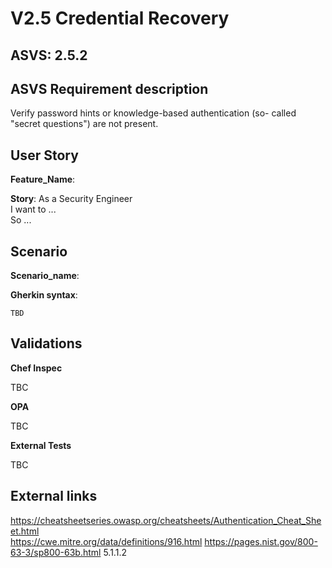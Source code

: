 # V2.5 Credential Recovery

## ASVS: 2.5.2

## ASVS Requirement description

Verify password hints or knowledge-based authentication (so-
called "secret questions") are not present.

## User Story

**Feature_Name**: 

**Story**:
As a Security Engineer\
I want to ...\
So ...

## Scenario

**Scenario_name**: 

**Gherkin syntax**:

```gherkin
TBD
```

## Validations

**Chef Inspec**

TBC

**OPA**

TBC

**External Tests**

TBC

## External links

<https://cheatsheetseries.owasp.org/cheatsheets/Authentication_Cheat_Sheet.html> \
<https://cwe.mitre.org/data/definitions/916.html>
<https://pages.nist.gov/800-63-3/sp800-63b.html> 5.1.1.2

